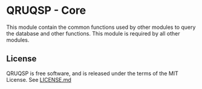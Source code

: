 QRUQSP - Core
=============

This module contain the common functions used by other modules to query the database and other functions. 
This module is required by all other modules.

License
-------
QRUQSP is free software, and is released under the terms of the MIT License. See [LICENSE.md](LICENSE.md)
